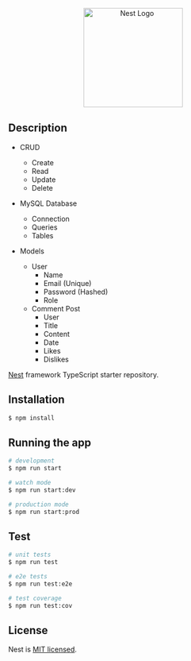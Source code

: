 <p align="center">
  <a href="http://nestjs.com/" target="blank"><img src="https://nestjs.com/img/logo-small.svg" width="200" alt="Nest Logo" /></a>
</p>

## Description

- CRUD

  - Create
  - Read
  - Update
  - Delete

- MySQL Database

  - Connection
  - Queries
  - Tables

- Models
  - User
    - Name
    - Email (Unique)
    - Password (Hashed)
    - Role
  - Comment Post
    - User
    - Title
    - Content
    - Date
    - Likes
    - Dislikes

[Nest](https://github.com/nestjs/nest) framework TypeScript starter repository.

## Installation

```bash
$ npm install
```

## Running the app

```bash
# development
$ npm run start

# watch mode
$ npm run start:dev

# production mode
$ npm run start:prod
```

## Test

```bash
# unit tests
$ npm run test

# e2e tests
$ npm run test:e2e

# test coverage
$ npm run test:cov
```

## License

Nest is [MIT licensed](LICENSE).

